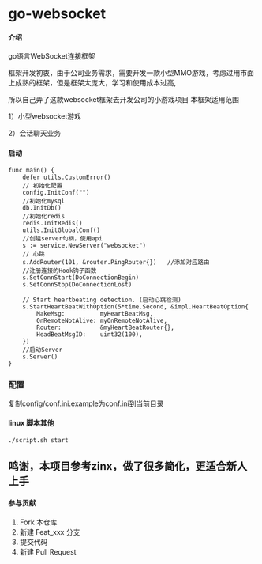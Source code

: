# go-websocket

#### 介绍
go语言WebSocket连接框架

框架开发初衷，由于公司业务需求，需要开发一款小型MMO游戏，考虑过用市面上成熟的框架，但是框架太庞大，学习和使用成本过高,

所以自己弄了这款websocket框架去开发公司的小游戏项目
本框架适用范围

1）小型websocket游戏

2）会话聊天业务


#### 启动
```
func main() {
	defer utils.CustomError()
	// 初始化配置
	config.InitConf("")
	//初始化mysql
	db.InitDb()
	//初始化redis
	redis.InitRedis()
	utils.InitGlobalConf()
	//创建server句柄，使用api
	s := service.NewServer("websocket")
	// 心跳
	s.AddRouter(101, &router.PingRouter{})   //添加对应路由
	//注册连接的Hook钩子函数
	s.SetConnStart(DoConnectionBegin)
	s.SetConnStop(DoConnectionLost)

	// Start heartbeating detection. (启动心跳检测)
	s.StartHeartBeatWithOption(5*time.Second, &impl.HeartBeatOption{
		MakeMsg:          myHeartBeatMsg,
		OnRemoteNotAlive: myOnRemoteNotAlive,
		Router:           &myHeartBeatRouter{},
		HeadBeatMsgID:    uint32(100),
	})
	//启动Server
	s.Server()
}
```
### 配置
复制config/conf.ini.example为conf.ini到当前目录

#### linux 脚本其他
```api
./script.sh start
```

## 鸣谢，本项目参考zinx，做了很多简化，更适合新人上手

#### 参与贡献
1.  Fork 本仓库
2.  新建 Feat_xxx 分支
3.  提交代码
4.  新建 Pull Request

